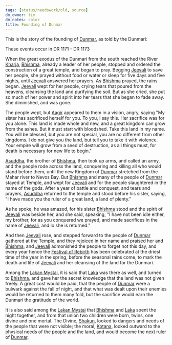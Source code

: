 ```yaml
---
tags: [status/needswork/old, source]
dm_owner: tim
dm_notes: color
title: Founding of Dunmar
---
```




This is the story of the founding of [Dunmar](<../gazetteer/greater-dunmar/realms/dunmar/dunmar.md>), as told by the Dunmari:

These events occur in DR 1171 - DR 1173

When the great exodus of the Dunmari from the south reached the River [Kharja](<../gazetteer/greater-dunmar/kharja.md>), [Bhishma](<../gods-and-religions/gods/incorporeal-gods/dunmari-pantheon/bhishma.md>), already a leader of her people, stopped and ordered the construction of a great temple, and began to pray. Begging [Jeevali](<../gods-and-religions/gods/incorporeal-gods/dunmari-pantheon/jeevali.md>) to save her people, she prayed without food or water or sleep for five days and five nights, until [Jeevali](<../gods-and-religions/gods/incorporeal-gods/dunmari-pantheon/jeevali.md>) answered her prayers. As [Bhishma](<../gods-and-religions/gods/incorporeal-gods/dunmari-pantheon/bhishma.md>) prayed, the rains began. [Jeevali](<../gods-and-religions/gods/incorporeal-gods/dunmari-pantheon/jeevali.md>) wept for her people, crying tears that poured from the heavens, cleansing the land and purifying the soil. But as she cried, she put so much of her power and spirit into her tears that she began to fade away. She diminished, and was gone.

The people wept, but [Aagir](<../gods-and-religions/gods/incorporeal-gods/dunmari-pantheon/aagir.md>) appeared to them in a vision, angry, saying "My sister has sacrificed herself for you. To you, I say this. Her sacrifice was for you alone. This land is made whole and new, and a great kingdom can grow from the ashes. But it must start with bloodshed. Take this land in my name. You will be blessed, but you are not special, you are no different from other kingdoms. I do not give you the land, but tell you to take it with violence. Your empire will grow from a seed of destruction, as all things must, for death is necessary for new life to begin." 

[Asuddha](<../people/historical-figures/asuddha.md>), the brother of [Bhishma](<../gods-and-religions/gods/incorporeal-gods/dunmari-pantheon/bhishma.md>), then took up arms, and called an army, and the people rode across the land, conquering and killing all who would stand before them, until the new Kingdom of [Dunmar](<../gazetteer/greater-dunmar/realms/dunmar/dunmar.md>) stretched from the Mahar river to Nevos Bay. But [Bhishma](<../gods-and-religions/gods/incorporeal-gods/dunmari-pantheon/bhishma.md>) and many of the people of [Dunmar](<../gazetteer/greater-dunmar/realms/dunmar/dunmar.md>) stayed at Temple, and wept for [Jeevali](<../gods-and-religions/gods/incorporeal-gods/dunmari-pantheon/jeevali.md>) and for the people slaughtered in the name of the gods. After a year of battle and conquest, and tears and prayers, [Asuddha](<../people/historical-figures/asuddha.md>) returned to the temple and stood before his sister, saying, "I have made you the ruler of a great land, a land of plenty."

As he spoke, he was amazed, for his sister [Bhishma](<../gods-and-religions/gods/incorporeal-gods/dunmari-pantheon/bhishma.md>) stood and the spirit of [Jeevali](<../gods-and-religions/gods/incorporeal-gods/dunmari-pantheon/jeevali.md>) was beside her, and she said, speaking, "I have not been idle either, my brother, for as you conquered we prayed, and made sacrifices in the name of [Jeevali](<../gods-and-religions/gods/incorporeal-gods/dunmari-pantheon/jeevali.md>), and lo she is returned."

And then [Jeevali](<../gods-and-religions/gods/incorporeal-gods/dunmari-pantheon/jeevali.md>) rose, and stepped forward to the people of [Dunmar](<../gazetteer/greater-dunmar/realms/dunmar/dunmar.md>) gathered at the Temple, and they rejoiced in her name and praised her and [Bhishma](<../gods-and-religions/gods/incorporeal-gods/dunmari-pantheon/bhishma.md>), and [Jeevali](<../gods-and-religions/gods/incorporeal-gods/dunmari-pantheon/jeevali.md>) admonished the people to forget not this day, and every year hence the [Festival of Rebirth](<../gods-and-religions/holidays-and-festivals/dunmari-festivals/festival-of-rebirth.md>) has been celebrated at the driest time of the year in the spring, before the seasonal rains come, to mark the death and life of [Jeevali](<../gods-and-religions/gods/incorporeal-gods/dunmari-pantheon/jeevali.md>) and her cleansing of the land for the Dunmari. 

Among the [Lakan Mystai](<../groups/dunmari-mystery-cults/lakan-mystai.md>), it is said that [Laka](<../gods-and-religions/gods/incorporeal-gods/dunmari-pantheon/laka.md>) was there as well, and turned to [Bhishma](<../gods-and-religions/gods/incorporeal-gods/dunmari-pantheon/bhishma.md>), and gave her the secret knowledge that the land was not given freely. A great cost would be paid, that the people of [Dunmar](<../gazetteer/greater-dunmar/realms/dunmar/dunmar.md>) were a bulwark against the fall of night, and that what was dealt upon their enemies would be returned to them many fold, but the sacrifice would earn the Dunmari the gratitude of the world. 

It is also said among the [Lakan Mystai](<../groups/dunmari-mystery-cults/lakan-mystai.md>) that [Bhishma](<../gods-and-religions/gods/incorporeal-gods/dunmari-pantheon/bhishma.md>) and [Laka](<../gods-and-religions/gods/incorporeal-gods/dunmari-pantheon/laka.md>) spent the night together, and from that union two children were born, twins, one divine and one mortal. The Divine, [Shakun](<../gods-and-religions/gods/incorporeal-gods/dunmari-pantheon/shakun.md>), looked to dangers and needs of the people that were not visible; the moral, [Kotana](<../people/historical-figures/dunmari-rulers/kotana.md>), looked outward to the physical needs of the people and the land, and would become the next ruler of [Dunmar](<../gazetteer/greater-dunmar/realms/dunmar/dunmar.md>).

